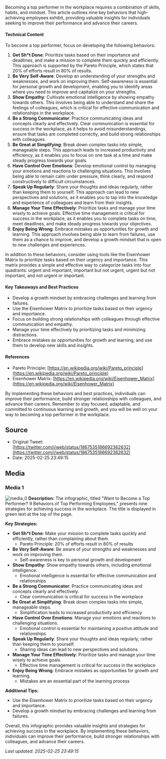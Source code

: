 Becoming a top performer in the workplace requires a combination of skills, habits, and mindset. This article outlines nine key behaviors that high-achieving employees exhibit, providing valuable insights for individuals seeking to improve their performance and advance their careers.

#### Technical Content
To become a top performer, focus on developing the following behaviors:

1. **Get Sh*t Done**: Prioritize tasks based on their importance and deadlines, and make a mission to complete them quickly and efficiently. This approach is supported by the Pareto Principle, which states that 20% of efforts result in 80% of results.
2. **Be Very Self-Aware**: Develop an understanding of your strengths and weaknesses, and work on improving them. Self-awareness is essential for personal growth and development, enabling you to identify areas where you need to improve and capitalize on your strengths.
3. **Show Empathy**: Cultivate emotional intelligence by showing empathy towards others. This involves being able to understand and share the feelings of colleagues, which is critical for effective communication and relationships in the workplace.
4. **Be a Strong Communicator**: Practice communicating ideas and concepts clearly and effectively. Clear communication is essential for success in the workplace, as it helps to avoid misunderstandings, ensure that tasks are completed correctly, and build strong relationships with colleagues.
5. **Be Great at Simplifying**: Break down complex tasks into simple, manageable steps. This approach leads to increased productivity and efficiency, as it enables you to focus on one task at a time and make steady progress towards your goals.
6. **Have Control Over Emotions**: Develop emotional control by managing your emotions and reactions to challenging situations. This involves being able to remain calm under pressure, think clearly, and respond constructively to difficult circumstances.
7. **Speak Up Regularly**: Share your thoughts and ideas regularly, rather than keeping them to yourself. This approach can lead to new perspectives and solutions, as it enables you to tap into the knowledge and experience of colleagues and learn from their insights.
8. **Manage Your Time Effectively**: Prioritize tasks and manage your time wisely to achieve goals. Effective time management is critical for success in the workplace, as it enables you to complete tasks on time, meet deadlines, and make steady progress towards your objectives.
9. **Enjoy Being Wrong**: Embrace mistakes as opportunities for growth and learning. This approach involves being able to learn from failures, use them as a chance to improve, and develop a growth mindset that is open to new challenges and experiences.

In addition to these behaviors, consider using tools like the Eisenhower Matrix to prioritize tasks based on their urgency and importance. This matrix provides a simple and effective way to categorize tasks into four quadrants: urgent and important, important but not urgent, urgent but not important, and not urgent or important.

#### Key Takeaways and Best Practices
* Develop a growth mindset by embracing challenges and learning from failures.
* Use the Eisenhower Matrix to prioritize tasks based on their urgency and importance.
* Focus on building strong relationships with colleagues through effective communication and empathy.
* Manage your time effectively by prioritizing tasks and minimizing distractions.
* Embrace mistakes as opportunities for growth and learning, and use them to develop new skills and insights.

#### References
* Pareto Principle: [https://en.wikipedia.org/wiki/Pareto_principle](https://en.wikipedia.org/wiki/Pareto_principle)
* Eisenhower Matrix: [https://en.wikipedia.org/wiki/Eisenhower_Matrix](https://en.wikipedia.org/wiki/Eisenhower_Matrix)

By implementing these behaviors and best practices, individuals can improve their performance, build stronger relationships with colleagues, and advance their careers. Remember to stay focused, adaptable, and committed to continuous learning and growth, and you will be well on your way to becoming a top performer in the workplace.
## Source

- Original Tweet: [https://twitter.com/i/web/status/1867535186692362632](https://twitter.com/i/web/status/1867535186692362632)
- Date: 2025-02-25 23:49:15


## Media

### Media 1
![media_0](./media_0.jpg)
**Description:** The infographic, titled "Want to Become a Top Performer? 9 Behaviors of Top Performing Employees," presents nine strategies for achieving success in the workplace. The title is displayed in green text at the top of the page.

**Key Strategies:**

* **Get Sh*t Done**: Make your mission to complete tasks quickly and efficiently, rather than complaining about them.
	+ Pareto Principle: 20% of efforts result in 80% of results
* **Be Very Self-Aware**: Be aware of your strengths and weaknesses and work on improving them.
	+ Self-awareness is key to personal growth and development
* **Show Empathy**: Show empathy towards others, including emotional intelligence.
	+ Emotional intelligence is essential for effective communication and relationships
* **Be a Strong Communicator**: Practice communicating ideas and concepts clearly and effectively.
	+ Clear communication is critical for success in the workplace
* **Be Great at Simplifying**: Break down complex tasks into simple, manageable steps.
	+ Simplification leads to increased productivity and efficiency
* **Have Control Over Emotions**: Manage your emotions and reactions to challenging situations.
	+ Emotional control is essential for maintaining a positive attitude and relationships
* **Speak Up Regularly**: Share your thoughts and ideas regularly, rather than keeping them to yourself.
	+ Sharing ideas can lead to new perspectives and solutions
* **Manage Your Time Effectively**: Prioritize tasks and manage your time wisely to achieve goals.
	+ Effective time management is critical for success in the workplace
* **Enjoy Being Wrong**: Embrace mistakes as opportunities for growth and learning.
	+ Mistakes are an essential part of the learning process

**Additional Tips:**

* Use the Eisenhower Matrix to prioritize tasks based on their urgency and importance.
* Develop a growth mindset by embracing challenges and learning from failures.

Overall, this infographic provides valuable insights and strategies for achieving success in the workplace. By implementing these behaviors, individuals can improve their performance, build stronger relationships with colleagues, and advance their careers.

*Last updated: 2025-02-25 23:49:15*